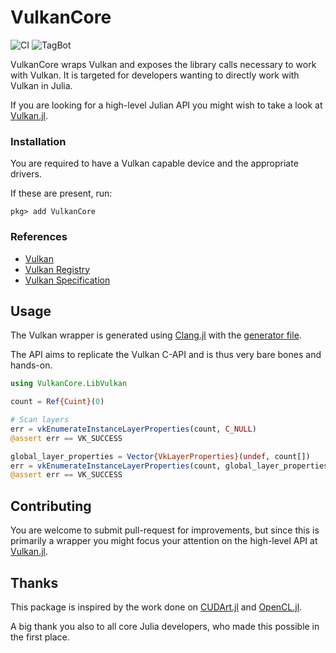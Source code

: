 # VulkanCore

![CI](https://github.com/JuliaGPU/VulkanCore.jl/workflows/CI/badge.svg)
![TagBot](https://github.com/JuliaGPU/VulkanCore.jl/workflows/TagBot/badge.svg)

VulkanCore wraps Vulkan and exposes the library calls necessary to work with
Vulkan. It is targeted for developers wanting to directly work with Vulkan in
Julia.

If you are looking for a high-level Julian API you might wish to take a look at
[Vulkan.jl](https://github.com/JuliaGPU/Vulkan.jl).

### Installation
You are required to have a Vulkan capable device and the appropriate drivers.

If these are present, run:

```
pkg> add VulkanCore
```

### References
- [Vulkan](https://www.khronos.org/vulkan/)
- [Vulkan Registry](https://www.khronos.org/registry/vulkan/)
- [Vulkan Specification](https://www.khronos.org/registry/vulkan/#apispecs)

## Usage
The Vulkan wrapper is generated using [Clang.jl](https://github.com/JuliaInterop/Clang.jl)
with the [generator file](gen/generator.jl).

The API aims to replicate the Vulkan C-API and is thus very bare bones and hands-on.

```julia
using VulkanCore.LibVulkan

count = Ref{Cuint}(0)

# Scan layers
err = vkEnumerateInstanceLayerProperties(count, C_NULL)
@assert err == VK_SUCCESS

global_layer_properties = Vector{VkLayerProperties}(undef, count[])
err = vkEnumerateInstanceLayerProperties(count, global_layer_properties)
@assert err == VK_SUCCESS
```

## Contributing
You are welcome to submit pull-request for improvements, but since this is
primarily a wrapper you might focus your attention on the high-level API at
[Vulkan.jl](https://github.com/JuliaGPU/Vulkan.jl).

## Thanks
This package is inspired by the work done on [CUDArt.jl](https://github.com/JuliaGPU/CUDArt.jl)
and [OpenCL.jl](https://github.com/JuliaGPU/OpenCL.jl).

A big thank you also to all core Julia developers, who made this possible in the
first place.
